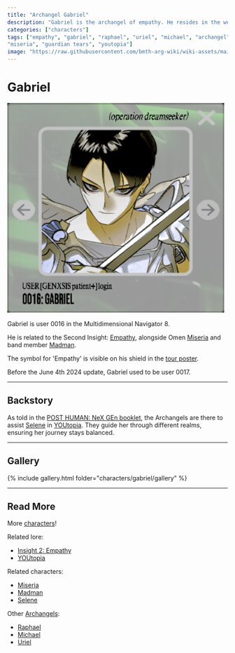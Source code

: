 ```yaml
---
title: "Archangel Gabriel"
description: "Gabriel is the archangel of empathy. He resides in the west of Youtopia, according to Selene's map."
categories: ["characters"]
tags: ["empathy", "gabriel", "raphael", "uriel", "michael", "archangel", "selene's map", 
"miseria", "guardian tears", "youtopia"]
image: "https://raw.githubusercontent.com/bmth-arg-wiki/wiki-assets/main/characters/gabriel/16gabriel.png"
---
```


# Gabriel

![Gabriel's avatar](https://raw.githubusercontent.com/bmth-arg-wiki/wiki-assets/main/characters/gabriel/16gabriel.png)

Gabriel is user 0016 in the Multidimensional Navigator 8.

He is related to the Second Insight: [Empathy](../lore/insight2-empathy), 
alongside Omen [Miseria](miseria) and band member [Madman](madman).

The symbol for 'Empathy' is visible on his shield in the [tour poster](#gallery).

Before the June 4th 2024 update, Gabriel used to be user 0017.

***

## Backstory

As told in the [POST HUMAN: NeX GEn booklet](../lore/booklet), 
the Archangels are there to assist [Selene](selene) in [YOUtopia](../lore/youtopia).
They guide her through different realms, ensuring her journey stays balanced.

***

## Gallery

{% include gallery.html folder="characters/gabriel/gallery" %}

***

## Read More

More [characters](characters)!

Related lore:

- [Insight 2: Empathy](../lore/insight2-empathy)
- [YOUtopia](../lore/youtopia)

Related characters:

- [Miseria](miseria)
- [Madman](madman)
- [Selene](selene)

Other [Archangels](characters#The-Archangels):

- [Raphael](raphael)
- [Michael](michael)
- [Uriel](uriel)